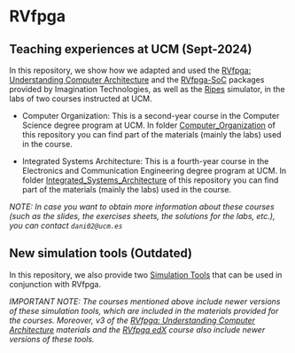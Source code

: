 # RVfpga

## Teaching experiences at UCM (Sept-2024)
In this repository, we show how we adapted and used the [RVfpga: Understanding Computer Architecture](https://university.imgtec.com/rvfpga-el2-v3-0-english-downloads-page/) and the [RVfpga-SoC](https://university.imgtec.com/rvfpgasoc-download-page-en/) packages provided by Imagination Technologies, as well as the [Ripes](https://github.com/mortbopet/Ripes) simulator, in the labs of two courses instructed at UCM.

+ Computer Organization: This is a second-year course in the Computer Science degree program at UCM. In folder [Computer_Organization](https://github.com/artecs-group/RVfpga-sim-addons/tree/main/Computer_Organization) of this repository you can find part of the materials (mainly the labs) used in the course. 

+ Integrated Systems Architecture: This is a fourth-year course in the Electronics and Communication Engineering degree program at UCM. In folder [Integrated_Systems_Architecture](https://github.com/artecs-group/RVfpga-sim-addons/tree/main/Integrated_Systems_Architecture) of this repository you can find part of the materials (mainly the labs) used in the course.

*NOTE: In case you want to obtain more information about these courses (such as the slides, the exercises sheets, the solutions for the labs, etc.), you can contact ```dani02@ucm.es```*

## New simulation tools (Outdated)
In this repository, we also provide two [Simulation Tools](https://github.com/artecs-group/RVfpga-sim-addons/tree/main/SimulationTools) that can be used in conjunction with RVfpga.

*IMPORTANT NOTE: The courses mentioned above include newer versions of these simulation tools, which are included in the materials provided for the courses. Moreover, v3 of the [RVfpga: Understanding Computer Architecture](https://university.imgtec.com/rvfpga-el2-v3-0-english-downloads-page/) materials and the [RVfpga edX](https://www.edx.org/learn/computer-programming/the-linux-foundation-computer-architecture-with-an-industrial-risc-v-core) course also include newer versions of these tools.*

